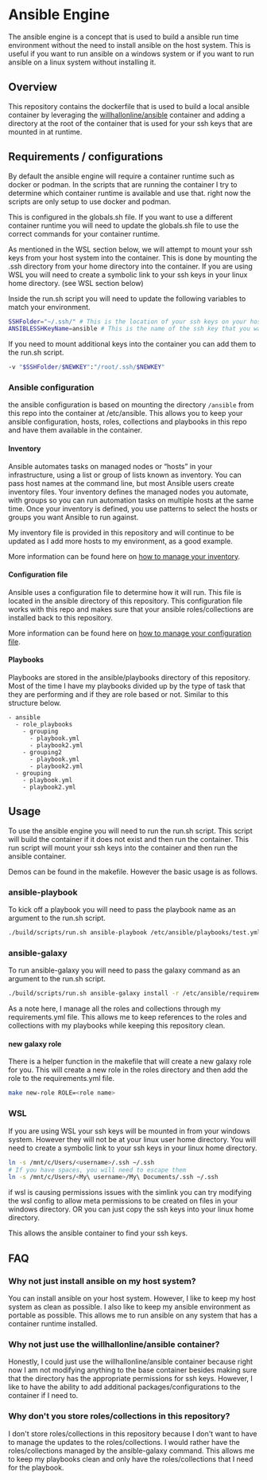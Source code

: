 Ansible Engine
=========

The ansible engine is a concept that is used to build a ansible run time environment without the need to install ansible on the host system. This is useful if you want to run ansible on a windows system or if you want to run ansible on a linux system without installing it.

## Overview

This repository contains the dockerfile that is used to build a local ansible container by leveraging the [willhallonline/ansible](https://github.com/willhallonline/docker-ansible) container and adding a directory at the root of the container that is used for your ssh keys that are mounted in at runtime.

## Requirements / configurations

By default the ansible engine will require a container runtime such as docker or podman.
In the scripts that are running the container I try to determine which container runtime is available and use that. right now the scripts are only setup to use docker and podman.

This is configured in the globals.sh file. If you want to use a different container runtime you will need to update the globals.sh file to use the correct commands for your container runtime.

As mentioned in the WSL section below, we will attempt to mount your ssh keys from your host system into the container. This is done by mounting the .ssh directory from your home directory into the container. If you are using WSL you will need to create a symbolic link to your ssh keys in your linux home directory. (see WSL section below) 

Inside the run.sh script you will need to update the following variables to match your environment.

```bash
SSHFolder="~/.ssh/" # This is the location of your ssh keys on your host system.
ANSIBLESSHKeyName=ansible # This is the name of the ssh key that you want to use for ansible
```

If you need to mount additional keys into the container you can add them to the run.sh script. 

```bash
-v "$SSHFolder/$NEWKEY":"/root/.ssh/$NEWKEY" 
```

### Ansible configuration

the ansible configuration is based on mounting the directory `/ansible` from this repo into the container at /etc/ansible. This allows you to keep your ansible configuration, hosts, roles, collections and playbooks in this repo and have them available in the container.

#### Inventory 

Ansible automates tasks on managed nodes or “hosts” in your infrastructure, using a list or group of lists known as inventory. You can pass host names at the command line, but most Ansible users create inventory files. Your inventory defines the managed nodes you automate, with groups so you can run automation tasks on multiple hosts at the same time. Once your inventory is defined, you use patterns to select the hosts or groups you want Ansible to run against.

My inventory file is provided in this repository and will continue to be updated as I add more hosts to my environment, as a good example. 

More information can be found here on [how to manage your inventory](https://docs.ansible.com/ansible/latest/user_guide/intro_inventory.html). 

#### Configuration file 

Ansible uses a configuration file to determine how it will run. This file is located in the ansible directory of this repository. This configuration file works with this repo and makes sure that your ansible roles/collections are installed back to this repository.

More information can be found here on [how to manage your configuration file](https://docs.ansible.com/ansible/latest/reference_appendices/config.html).

#### Playbooks

Playbooks are stored in the ansible/playbooks directory of this repository. Most of the time I have my playbooks divided up by the type of task that they are performing and if they are role based or not. Similar to this structure below.

```
- ansible
  - role_playbooks
    - grouping
      - playbook.yml
      - playbook2.yml
    - grouping2
      - playbook.yml
      - playbook2.yml
  - grouping
    - playbook.yml
    - playbook2.yml
```

## Usage
To use the ansible engine you will need to run the run.sh script. This script will build the container if it does not exist and then run the container. This run script will mount your ssh keys into the container and then run the ansible container.

Demos can be found in the makefile. However the basic usage is as follows.

### ansible-playbook

To kick off a playbook you will need to pass the playbook name as an argument to the run.sh script. 

```bash
./build/scripts/run.sh ansible-playbook /etc/ansible/playbooks/test.yml
```

### ansible-galaxy

To run ansible-galaxy you will need to pass the galaxy command as an argument to the run.sh script. 

```bash
./build/scripts/run.sh ansible-galaxy install -r /etc/ansible/requirements.yml
```

As a note here, I manage all the roles and collections through my requirements.yml file. This allows me to keep references to the roles and collections with my playbooks while keeping this repository clean.

#### new galaxy role

There is a helper function in the makefile that will create a new galaxy role for you. This will create a new role in the roles directory and then add the role to the requirements.yml file. 

```bash
make new-role ROLE=<role name>
```

### WSL 

If you are using WSL your ssh keys will be mounted in from your windows system. However they will not be at your linux user home directory. You will need to create a symbolic link to your ssh keys in your linux home directory. 

```bash
ln -s /mnt/c/Users/<username>/.ssh ~/.ssh
# If you have spaces, you will need to escape them
ln -s /mnt/c/Users/<My\ username>/My\ Documents/.ssh ~/.ssh
```

if wsl is causing permissions issues with the simlink you can try modifying the wsl config to allow meta permissions to be created on files in your windows directory. OR you can just copy the ssh keys into your linux home directory. 


This allows the ansible container to find your ssh keys. 

## FAQ

### Why not just install ansible on my host system?

You can install ansible on your host system. However, I like to keep my host system as clean as possible. I also like to keep my ansible environment as portable as possible. This allows me to run ansible on any system that has a container runtime installed.

### Why not just use the willhallonline/ansible container?

Honestly, I could just use the willhallonline/ansible container because right now I  am not modifying anything to the base container besides making sure that the directory has the appropriate permissions for ssh keys. However, I like to have the ability to add additional packages/configurations to the container if I need to.

### Why don't you store roles/collections in this repository?

I don't store roles/collections in this repository because I don't want to have to manage the updates to the roles/collections. I would rather have the roles/collections managed by the ansible-galaxy command. This allows me to keep my playbooks clean and only have the roles/collections that I need for the playbook.
